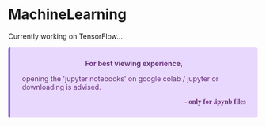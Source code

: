 # MachineLearning
 Currently working on TensorFlow...
 
 <div class="warning" style='background-color:#E9D8FD; color: #69337A; border-left: solid #805AD5 4px; border-radius: 4px; padding:0.7em;'>
<span>
<p style='margin-top:1em; text-align:center'>
<b>For best viewing experience,</b></p>
<p style='margin-left:1em;'>
 opening the 'jupyter notebooks' on google colab / jupyter or downloading is advised.
</p>
<p style='margin-bottom:1em; margin-right:1em; text-align:right; font-family:Georgia'> <b>- only for .ipynb files</b> <i></i>
</p></span>
</div>
